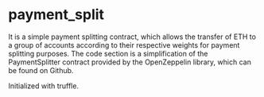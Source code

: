 # payment_split

It is a simple payment splitting contract, which allows the transfer of ETH to a group of accounts according to their respective weights for payment splitting purposes. The code section is a simplification of the PaymentSplitter contract provided by the OpenZeppelin library, which can be found on Github.

Initialized with truffle.